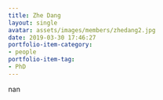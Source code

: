 ```yaml
---
title: Zhe Dang
layout: single
avatar: assets/images/members/zhedang2.jpg
date: 2019-03-30 17:46:27
portfolio-item-category:
- people
portfolio-item-tag:
- PhD
---
```

nan